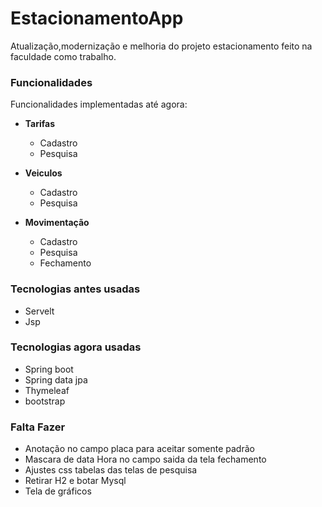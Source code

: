 # EstacionamentoApp

Atualização,modernização e melhoria do projeto estacionamento feito na faculdade como trabalho.


### Funcionalidades ###

Funcionalidades implementadas até agora:

- **Tarifas**
  - Cadastro 
  - Pesquisa
  
- **Veiculos**
  - Cadastro
  - Pesquisa

- **Movimentação**
  - Cadastro
  - Pesquisa
  - Fechamento
  

### Tecnologias antes usadas ###
- Servelt
- Jsp

### Tecnologias agora usadas ###
- Spring boot
- Spring data jpa
- Thymeleaf
- bootstrap

### Falta Fazer ###

- Anotação no campo placa para aceitar somente padrão
- Mascara de data Hora no campo saida da tela fechamento
- Ajustes css tabelas das telas de pesquisa
- Retirar H2 e botar Mysql
- Tela de gráficos
